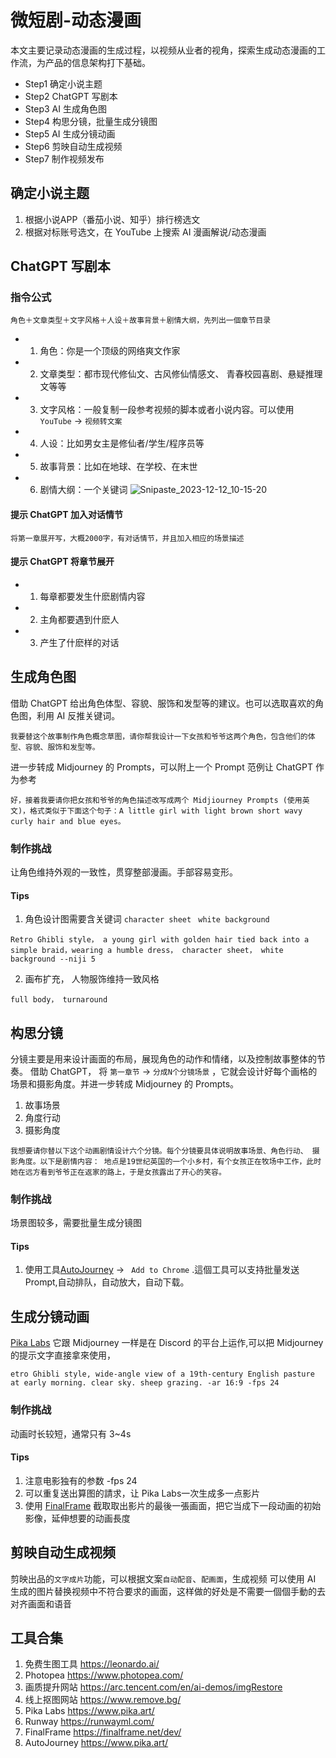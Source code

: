 # 微短剧-动态漫画
本文主要记录动态漫画的生成过程，以视频从业者的视角，探索生成动态漫画的工作流，为产品的信息架构打下基础。

* Step1 确定小说主题
* Step2 ChatGPT 写剧本
* Step3 AI 生成角色图
* Step4 构思分镜，批量生成分镜图
* Step5 AI 生成分镜动画
* Step6 剪映自动生成视频
* Step7 制作视频发布

## 确定小说主题
1. 根据小说APP（番茄小说、知乎）排行榜选文
2. 根据对标账号选文，在 YouTube 上搜索 AI 漫画解说/动态漫画

## ChatGPT 写剧本

### 指令公式
```  
角色＋文章类型＋文字风格＋人设＋故事背景＋剧情大纲，先列出一個章节目录
```
* 1. 角色：你是一个顶级的网络爽文作家
* 2. 文章类型：都市现代修仙文、古风修仙情感文、 青春校园喜剧、悬疑推理文等等
* 3. 文字风格：一般复制一段参考视频的脚本或者小说内容。可以使用 `YouTube` -> `视频转文案` 
* 4. 人设：比如男女主是修仙者/学生/程序员等
* 5. 故事背景：比如在地球、在学校、在末世
* 6. 剧情大纲：一个关键词
![Snipaste_2023-12-12_10-15-20](https://github.com/qingqing-ux/Short-play-generation/assets/107176473/8c5934e8-df42-40a7-b728-1cac84f8ad88)

#### 提示 ChatGPT 加入对话情节
```  
将第一章展开写，大概2000字，有对话情节，并且加入相应的场景描述
```
#### 提示 ChatGPT 将章节展开

* 1. 每章都要发生什麽剧情内容          
* 2. 主角都要遇到什麽人
* 3. 产生了什麽样的对话 

## 生成角色图
借助 ChatGPT 给出角色体型、容貌、服饰和发型等的建议。也可以选取喜欢的角色图，利用 AI 反推关键词。
```
我要替这个故事制作角色概念草图，请你帮我设计一下女孩和爷爷这两个角色，包含他们的体型、容貌、服饰和发型等。
```
进一步转成 Midjourney 的 Prompts，可以附上一个 Prompt 范例让 ChatGPT 作为参考
```
好，接着我要请你把女孩和爷爷的角色描述改写成两个 Midjiourney Prompts (使用英文)，格式类似于下面这个句子：A little girl with light brown short wavy curly hair and blue eyes。
```

### 制作挑战
让角色维持外观的一致性，贯穿整部漫画。手部容易变形。

#### Tips
1. 角色设计图需要含关键词 `character sheet` ` white background`  
```
Retro Ghibli style， a young girl with golden hair tied back into a simple braid，wearing a humble dress， character sheet， white background --niji 5
```
2. 画布扩充， 人物服饰维持一致风格 
```
full body， turnaround
```
 
## 构思分镜
分镜主要是用来设计画面的布局，展现角色的动作和情绪，以及控制故事整体的节奏。 借助 ChatGPT， 将 `第一章节` -> `分成N个分镜场景` ，它就会设计好每个画格的场景和摄影角度。并进一步转成 Midjourney 的 Prompts。
1. 故事场景
2. 角度行动
3. 摄影角度
```  
我想要请你替以下这个动画剧情设计六个分镜。每个分镜要具体说明故事场景、角色行动、 摄影角度。以下是剧情内容： 地点是19世纪英国的一个小乡村，有个女孩正在牧场中工作，此时她在远方看到爷爷正在返家的路上，于是女孩露出了开心的笑容。
```
### 制作挑战
场景图较多，需要批量生成分镜图

#### Tips
1. 使用工具[AutoJourney](https://www.pika.art/)  -> ` Add to Chrome` .這個工具可以支持批量发送 Prompt,自动排队，自动放大，自动下载。


## 生成分镜动画
[Pika Labs](https://www.pika.art/) 它跟 Midjourney 一样是在 Discord 的平台上运作,可以把 Midjourney 的提示文字直接拿來使用，

```
etro Ghibli style, wide-angle view of a 19th-century English pasture at early morning. clear sky. sheep grazing. -ar 16:9 -fps 24 
```
### 制作挑战
动画时长较短，通常只有 3~4s

#### Tips
1. 注意电影独有的参数 -fps 24
2. 可以重复送出算图的請求，让 Pika Labs一次生成多一点影片
3. 使用 [FinalFrame](https://finalframe.net/dev/) 截取取出影片的最後一張画面，把它当成下一段动画的初始影像，延伸想要的动画長度

## 剪映自动生成视频
剪映出品的`文字成片`功能，可以根据文案`自动配音`、`配画面`，生成视频
可以使用 AI 生成的图片替换视频中不符合要求的画面，这样做的好处是不需要一個個手動的去对齐画面和语音


## 工具合集
1. 免费生图工具  https://leonardo.ai/
2. Photopea  https://www.photopea.com/ 
3. 画质提升网站  https://arc.tencent.com/en/ai-demos/imgRestore
4. 线上抠图网站  https://www.remove.bg/
5. Pika Labs  https://www.pika.art/
6. Runway  https://runwayml.com/
7. FinalFrame  https://finalframe.net/dev/
8. AutoJourney  https://www.pika.art/
